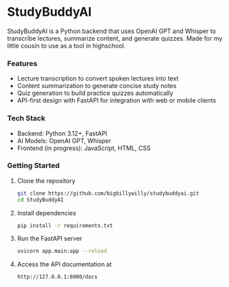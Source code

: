# StudyBuddyAI

StudyBuddyAI is a Python backend that uses OpenAI GPT and Whisper to transcribe lectures, summarize content, and generate quizzes. Made for my little cousin to use as a tool in highschool.

### Features
- Lecture transcription to convert spoken lectures into text  
- Content summarization to generate concise study notes  
- Quiz generation to build practice quizzes automatically  
- API-first design with FastAPI for integration with web or mobile clients  

### Tech Stack
- Backend: Python 3.12+, FastAPI  
- AI Models: OpenAI GPT, Whisper  
- Frontend (in progress): JavaScript, HTML, CSS  

### Getting Started
1. Clone the repository  
   ```bash
   git clone https://github.com/bigbillywilly/studybuddyai.git
   cd StudyBuddyAI
2. Install dependencies
   ```bash
   pip install -r requirements.txt
3. Run the FastAPI server
   ```bash
   uvicorn app.main:app --reload
4. Access the API documentation at
   ```bash
   http://127.0.0.1:8000/docs
